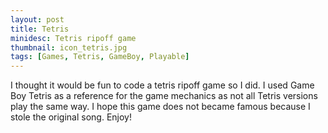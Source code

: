 ```yaml
---
layout: post
title: Tetris
minidesc: Tetris ripoff game
thumbnail: icon_tetris.jpg
tags: [Games, Tetris, GameBoy, Playable]
---
```


I thought it would be fun to code a tetris ripoff game so I did. I used Game Boy Tetris as a reference
for the game mechanics as not all Tetris versions play the same way. I hope this game does not became
famous because I stole the original song. Enjoy!

<br>
<script src="/assets/js/tetris.js"> </script>  

<div align="center">
<canvas id="gc" width="600" height="440"> </canvas>
<br>
<br>

</div>
